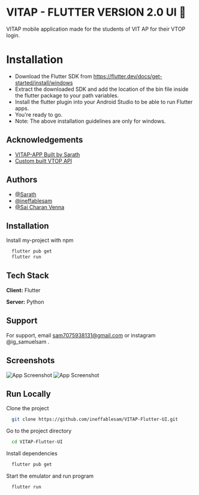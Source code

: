 
# VITAP - FLUTTER VERSION 2.0 UI 👾

VITAP mobile application made for the students of VIT AP for their VTOP login.

# Installation

* Download the Flutter SDK from https://flutter.dev/docs/get-started/install/windows
* Extract the downloaded SDK and add the location of the bin file inside the flutter package to your path variables.
* Install the flutter plugin into your Android Studio to be able to run Flutter apps.
* You're ready to go.
* Note: The above installation guidelines are only for windows.


## Acknowledgements

- [VITAP-APP Built by Sarath ](https://github.com/Sarath191181208/vtop_app)
- [Custom built VTOP API](https://github.com/Sarath191181208/VTOP_API)



## Authors
- [@Sarath](https://www.github.com/Sarath191181208)
- [@ineffablesam](https://github.com/ineffablesam)
- [@Sai Charan Venna](https://github.com/charan7105)





## Installation

Install my-project with npm

```bash
  flutter pub get
  flutter run
```




## Tech Stack

**Client:** Flutter

**Server:** Python


## Support

For support, email sam7075938131@gmail.com or instagram @ig_samuelsam .




## Screenshots

![App Screenshot](https://i.im.ge/2022/09/05/OR7sTP.Screenshot-1662384950.png)
![App Screenshot](https://i.im.ge/2022/09/05/OR773f.Screenshot-1662384974.png)


## Run Locally

Clone the project

```bash
  git clone https://github.com/ineffablesam/VITAP-Flutter-UI.git
```

Go to the project directory

```bash
  cd VITAP-Flutter-UI
```

Install dependencies

```bash
  flutter pub get
```

Start the emulator and run program

```bash
  flutter run
```
